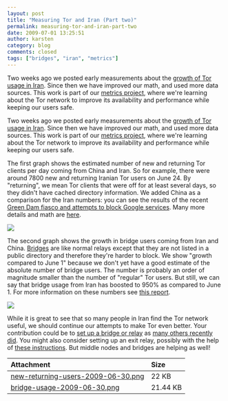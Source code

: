 ```yaml
---
layout: post
title: "Measuring Tor and Iran (Part two)"
permalink: measuring-tor-and-iran-part-two
date: 2009-07-01 13:25:51
author: karsten
category: blog
comments: closed
tags: ["bridges", "iran", "metrics"]
---
```


Two weeks ago we posted early measurements about the [growth of Tor usage in Iran](https://blog.torproject.org/blog/measuring-tor-and-iran). Since then we have improved our math, and used more data sources. This work is part of our [metrics project](https://blog.torproject.org/blog/performance-measurements-and-blockingresistance-analysis-tor-network), where we're learning about the Tor network to improve its availability and performance while keeping our users safe.

<!-- more -->

Two weeks ago we posted early measurements about the [growth of Tor usage in Iran](https://blog.torproject.org/blog/measuring-tor-and-iran). Since then we have improved our math, and used more data sources. This work is part of our [metrics project](https://blog.torproject.org/blog/performance-measurements-and-blockingresistance-analysis-tor-network), where we're learning about the Tor network to improve its availability and performance while keeping our users safe.

The first graph shows the estimated number of new and returning Tor clients per day coming from China and Iran. So for example, there were around 7800 new and returning Iranian Tor users on June 24. By "returning", we mean Tor clients that were off for at least several days, so they didn't have cached directory information. We added China as a comparison for the Iran numbers: you can see the results of the recent [Green Dam fiasco and attempts to block Google services](http://rconversation.blogs.com/rconversation/2009/06/chinas-censorship-blowback.html). Many more details and math are [here](https://git.torproject.org/checkout/metrics/master/report/dirreq/directory-requests-2009-06-26.pdf).

![](https://blog.torproject.org/files/new-returning-users-2009-06-30.png)

The second graph shows the growth in bridge users coming from Iran and China. [Bridges](https://www.torproject.org/bridges) are like normal relays except that they are not listed in a public directory and therefore they're harder to block. We show "growth compared to June 1" because we don't yet have a good estimate of the absolute number of bridge users. The number is probably an order of magnitude smaller than the number of "regular" Tor users. But still, we can say that bridge usage from Iran has boosted to 950% as compared to June 1. For more information on these numbers see [this report](https://git.torproject.org/checkout/metrics/master/report/bridges/bridges-2009-06-22.pdf).

![](https://blog.torproject.org/files/bridge-usage-2009-06-30.png)

While it is great to see that so many people in Iran find the Tor network useful, we should continue our attempts to make Tor even better. Your contribution could be to [set up a bridge or relay](https://www.torproject.org/docs/tor-doc-relay) as [many others recently did](https://blog.torproject.org/blog/recent-growth-tor-network). You might also consider setting up an exit relay, possibly with the help of [these instructions](https://blog.torproject.org/blog/tips-running-exit-node-minimal-harassment). But middle nodes and bridges are helping as well!

<table>
<thead>
<tr class="header">
<th align="left">Attachment</th>
<th align="left">Size</th>
</tr>
</thead>
<tbody>
<tr class="odd">
<td align="left"><a href="https://blog.torproject.org/files/new-returning-users-2009-06-30.png">new-returning-users-2009-06-30.png</a></td>
<td align="left">22 KB</td>
</tr>
<tr class="even">
<td align="left"><a href="https://blog.torproject.org/files/bridge-usage-2009-06-30.png">bridge-usage-2009-06-30.png</a></td>
<td align="left">21.44 KB</td>
</tr>
</tbody>
</table>


